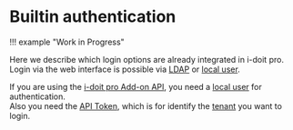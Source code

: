 # Builtin authentication

!!! example "Work in Progress"

Here we describe which login options are already integrated in i-doit pro.<br>
Login via the web interface is possible via [LDAP](../ldap-directory/index.md) or [local user](creating-a-local-user.md).

If you are using the [i-doit pro Add-on API](../../i-doit-pro-add-ons/api/index.md#authentication-and-authorization), you need a [local user](creating-a-local-user.md) for authentication.<br>
Also you need the [API Token](../../i-doit-pro-add-ons/api/index.md#authentication-and-authorization), which is for identify the [tenant](../../system-administration/multi-tenant.md) you want to login.

